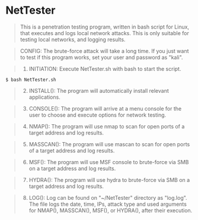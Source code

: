 # NetTester
> This is a penetration testing program, written in bash script for Linux, that executes and logs local network attacks. This is only suitable for testing local networks, and logging results.

> CONFIG: The brute-force attack will take a long time. If you just want to test if this program works, set your user and password as "kali".

> 1. INITIATION: Execute NetTester.sh with bash to start the script.

    $ bash NetTester.sh

> 2. INSTALL(): The program will automatically install relevant applications.


> 3. CONSOLE(): The program will arrive at a menu console for the user to choose and execute options for network testing.


> 4.  NMAP(): The program will use nmap to scan for open ports of a target address and log results.


> 5. MASSCAN(): The program will use mascan to scan for open ports of a target address and log results.


> 6. MSF(): The program will use MSF console to brute-force via SMB on a target address and log results.


> 7. HYDRA(): The program will use hydra to brute-force via SMB on a target address and log results.


> 8. LOG(): Log can be found on "~/NetTester" directory as "log.log". The file logs the date, time, IPs, attack type and used arguments for NMAP(), MASSCAN(), MSF(), or HYDRA(), after their execution.
